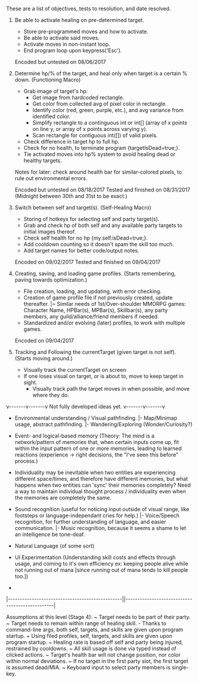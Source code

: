 These are a list of objectives, tests to resolution, and date resolved.

1) Be able to activate healing on pre-determined target.
	+ Store pre-programmed moves and how to activate.
	+ Be able to activate said moves.
	+ Activate moves in non-instant loop.
	+ End program loop upon keypress('Esc').
	
	Encoded but untested on 08/06/2017

2) Determine hp/% of the target, and heal only when target is a certain % down.	(Functioning Macro)
	+ Grab image of target's hp:
		+ Get image from hardcoded rectangle.
		+ Get color from collected avg of pixel color in rectangle.
		+ Identify color (red, green, purple, etc.), and avg variance from identified color.
		+ Simplify rectangle to a continguous int or int[] (array of x points on line y,
			or array of x points across varying y).
		+ Scan rectangle for contiguous int([]) of valid pixels.
	+ Check difference in target hp to full hp.
	+ Check for no health, to terminate program {targetIsDead=true;}.
	+ Tie activated moves into hp% system to avoid healing dead or healthy targets.

	Notes for later: check around health bar for similar-colored pixels,
		to rule out environmental errors.

	Encoded but untested on 08/18/2017
	Tested and finished on 08/31/2017 (Midnight between 30th and 31st to be exact.)

3) Switch between self and target(s).	(Self-Healing Macro)
	+ Storing of hotkeys for selecting self and party target(s).
	+ Grab and check hp of both self and any available party targets to initial images thereof.
	+ Check self health for no hp {my.self.isDead=true;}.
	+ Add cooldown counting so it doesn't spam the skill too much.
	+ Add target names for better code/output notes.

	Encoded on 09/02/2017
	Tested and finished on 09/04/2017

4) Creating, saving, and loading game profiles.		(Starts remembering, paving towards optimization.)
	+ File creation, loading, and updating, with error checking.
	+ Creation of game profile file if not previously created, update thereafter.
	  |~ Similar needs of 1st/Over-shoulder MMORPG games: Character Name, HPBar(s), MPBar(s),
	    Skillbar(s), any party members, any guild/alliance/friend members if needed.
	+ Standardized and/or evolving (later) profiles, to work with multiple games.

	Encoded on 09/04/2017

5) Tracking and Following the currentTarget (given target is not self).		(Starts moving around.)
	+ Visually track the currentTarget on screen
	+ If one loses visual on target, or is about to, move to keep target in sight.
		+ Visually track path the target moves in when possible, and move where they do.

v-------v-------v Not fully developed ideas yet. v-------v-------v

 - Environmental understanding / Visual pathfinding.
 |- Map/Minimap usage, abstract pathfinding.
 |- Wandering/Exploring (Wonder/Curiosity?)

 - Event- and logical-based memory (Theory: The mind is a network/pattern of memories that, when
	certain inputs come up, fit within the input pattern of one or more memories, leading to
	learned reactions (experience -> right decisions, the "I've seen this before" process.)

 - Individuality may be inevitable when two entities are experiencing different space/times, and
	therefore have different memories, but what happens when two entities can 'sync' their memories
	completely? Need a way to maintain individual thought process / individuality even when the
	memories are completely the same.

 - Sound recognition (useful for noticing input outside of visual range, like footsteps or 
	language-independant cries for help.)
 |- Voice/Speech recognition, for further understanding of language, and easier communication.
 |- Music recognition, because it seems a shame to let an intelligence be tone-deaf.

 - Natural Language (of some sort)

 - UI Experimentation (Understanding skill costs and effects through usage, and coming to it's own
	efficiency ex: keeping people alive while not running out of mana [since running out of mana
	tends to kill people too.])

 - 

|------------------------------------------------||------------------------------------------------|

Assumptions at this level (Stage 4):
	~ Target needs to be part of their party.
	~ Target needs to remain within range of healing skill.
	- Thanks to command-line args, both self, targets, and skills are given upon program startup.
	+ Using filed profiles, self, targets, and skills are given upon program startup.
	~ Healing rate is based off self and party being injured, restrained by cooldowns.
	~ All skill usage is done via typed instead of clicked actions.
	~ Target's health bar will not change position, nor color within normal deviations.
	~ If no target in the first party slot, the first target is assumed dead/MIA.
	~ Keyboard input to select party members is single-key.